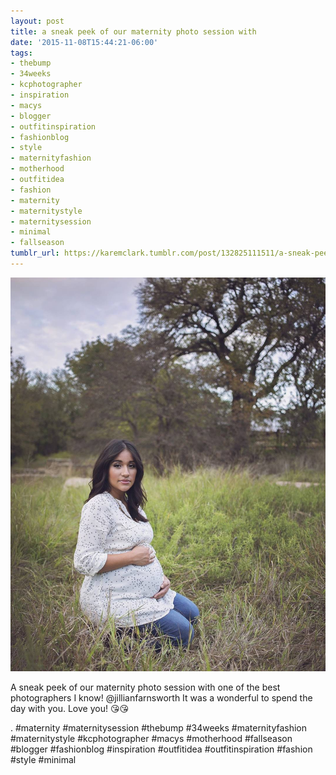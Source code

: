 ```yaml
---
layout: post
title: a sneak peek of our maternity photo session with
date: '2015-11-08T15:44:21-06:00'
tags:
- thebump
- 34weeks
- kcphotographer
- inspiration
- macys
- blogger
- outfitinspiration
- fashionblog
- style
- maternityfashion
- motherhood
- outfitidea
- fashion
- maternity
- maternitystyle
- maternitysession
- minimal
- fallseason
tumblr_url: https://karemclark.tumblr.com/post/132825111511/a-sneak-peek-of-our-maternity-photo-session-with
---
```

 ![](/tumblr_files/tumblr_nxin1xdQK41u2lcj1o1_1280.jpg)  

A sneak peek of our maternity photo session with one of the best photographers I know! @jillianfarnsworth It was a wonderful to spend the day with you. Love you! 😘😘

. #maternity #maternitysession #thebump #34weeks #maternityfashion #maternitystyle #kcphotographer #macys #motherhood #fallseason #blogger #fashionblog #inspiration #outfitidea #outfitinspiration #fashion #style #minimal

